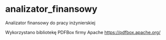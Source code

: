 # analizator_finansowy
Analizator finansowy do pracy inżynierskiej


Wykorzystano bibliotekę PDFBox firmy Apache
https://pdfbox.apache.org/
